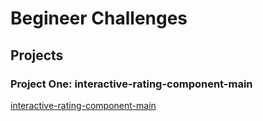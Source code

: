 # Begineer Challenges

## Projects

### Project One: interactive-rating-component-main

[interactive-rating-component-main](./interactive-rating-component-main)
